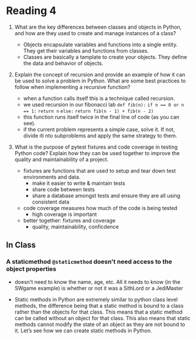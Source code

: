 # Reading 4

1. What are the key differences between classes and objects in Python, and how are they used to create and manage instances of a class?
   * Objects encapsulate variables and functions into a single entity.  They get their variables and functions from classes.
   * Classes are basically a tamplate to create your objects.  They define the data and behavior of objects.

2. Explain the concept of recursion and provide an example of how it can be used to solve a problem in Python. What are some best practices to follow when implementing a recursive function?
   * when a function calls itself this is a technique called recursion.
   * we used recursion in our fibonacci lab
   `def fib(n):`
    `if n == 0 or n == 1:`
        `return n`
    `else:`
        `return fib(n - 1) + fib(n - 2)`
   * this function runs itself twice in the final line of code (as you can see).
   * if the current problem represents a simple case, solve it.  If not, divide iti nto subproblems and apply the same strategy to them.


3. What is the purpose of pytest fixtures and code coverage in testing Python code? Explain how they can be used together to improve the quality and maintainability of a project.
   * fixtures are functions that are used to setup and tear down test environments and data.  
     * make it easier to write & maintain tests
     * share code between tests
     * share a database amongst tests and ensure they are all using consistent data
   * code coverage measures how much of the code is being tested
     * high coverage is important
   * better together: fixtures and coverage
     * quality, maintainability, conficdence


## In Class

### A staticmethod `@staticmethod` doesn't need access to the object properties

* doesn't need to know the name, age, etc.  All it needs to know (in the SWgame example) is whether or not it was a SithLord or a JediMaster

* Static methods in Python are extremely similar to python class level methods, the difference being that a static method is bound to a class rather than the objects for that class. This means that a static method can be called without an object for that class. This also means that static methods cannot modify the state of an object as they are not bound to it. Let’s see how we can create static methods in Python.